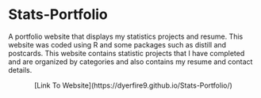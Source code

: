 # Stats-Portfolio
A portfolio website that displays my statistics projects and resume. This website was coded using R and some packages such as distill and postcards. This website contains statistic projects that I have completed and are organized by categories and also contains my resume and contact details.

<p align="center"> [Link To Website](https://dyerfire9.github.io/Stats-Portfolio/) </p>
